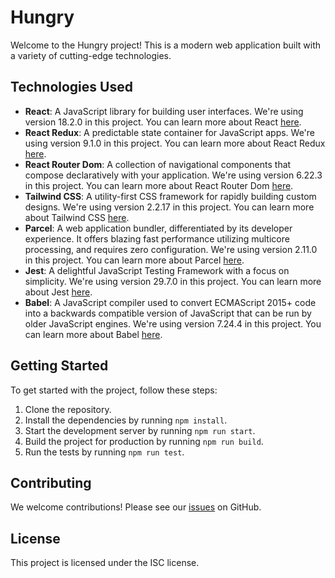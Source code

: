 # Hungry

Welcome to the Hungry project! This is a modern web application built with a variety of cutting-edge technologies.

## Technologies Used

- **React**: A JavaScript library for building user interfaces. We're using version 18.2.0 in this project. You can learn more about React [here](https://reactjs.org/).
- **React Redux**: A predictable state container for JavaScript apps. We're using version 9.1.0 in this project. You can learn more about React Redux [here](https://react-redux.js.org/).
- **React Router Dom**: A collection of navigational components that compose declaratively with your application. We're using version 6.22.3 in this project. You can learn more about React Router Dom [here](https://reactrouter.com/).
- **Tailwind CSS**: A utility-first CSS framework for rapidly building custom designs. We're using version 2.2.17 in this project. You can learn more about Tailwind CSS [here](https://tailwindcss.com/).
- **Parcel**: A web application bundler, differentiated by its developer experience. It offers blazing fast performance utilizing multicore processing, and requires zero configuration. We're using version 2.11.0 in this project. You can learn more about Parcel [here](https://parceljs.org/).
- **Jest**: A delightful JavaScript Testing Framework with a focus on simplicity. We're using version 29.7.0 in this project. You can learn more about Jest [here](https://jestjs.io/).
- **Babel**: A JavaScript compiler used to convert ECMAScript 2015+ code into a backwards compatible version of JavaScript that can be run by older JavaScript engines. We're using version 7.24.4 in this project. You can learn more about Babel [here](https://babeljs.io/).

## Getting Started

To get started with the project, follow these steps:

1. Clone the repository.
2. Install the dependencies by running `npm install`.
3. Start the development server by running `npm run start`.
4. Build the project for production by running `npm run build`.
5. Run the tests by running `npm run test`.

## Contributing

We welcome contributions! Please see our [issues](https://github.com/mandartule/namaste-react/issues) on GitHub.

## License

This project is licensed under the ISC license.